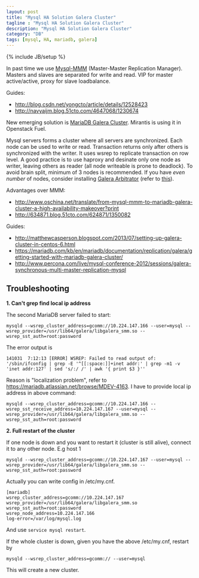 ```yaml
---
layout: post
title: "Mysql HA Solution Galera Cluster"
tagline : "Mysql HA Solution Galera Cluster"
description: "Mysql HA Solution Galera Cluster"
category: "DB"
tags: [mysql, HA, mariadb, galera]
---
```

{% include JB/setup %}

In past time we use [Mysql-MMM](http://mysql-mmm.org/mysql-mmm.html) (Master-Master Replication Manager). Masters and slaves are separated for write and read. VIP for master active/active, proxy for slave loadbalance.

Guides: 
  
  * <http://blog.csdn.net/yongcto/article/details/12528423>
  * <http://navyaijm.blog.51cto.com/4647068/1230674>

New emerging solution is [MariaDB Galera Cluster](https://mariadb.com/kb/en/mariadb/documentation/replication/galera/what-is-mariadb-galera-cluster/). Mirantis is using it in Openstack Fuel. 

Mysql servers forms a cluster where all servers are synchronized. Each node can be used to write or read. Transaction returns only after others is synchronized with the writer. It uses wsrep to replicate transaction on row level. A good practice is to use haproxy and desinate only one node as writer, leaving others as reader (all node writeable is prone to deadlock). To avoid brain split, minimum of 3 nodes is recommended. If you have *even number* of nodes, consider installing [Galera Arbitrator](http://galeracluster.com/documentation-webpages/arbitrator.html) (refer to [this](http://nouvellesidees.info/blog/mysql-cluster-with-galera/)).

Advantages over MMM:
  
  * <http://www.oschina.net/translate/from-mysql-mmm-to-mariadb-galera-cluster-a-high-availability-makeover?print>
  * <http://634871.blog.51cto.com/624871/1350082>

Guides: 

  * <http://matthewcasperson.blogspot.com/2013/07/setting-up-galera-cluster-in-centos-6.html>
  * <https://mariadb.com/kb/en/mariadb/documentation/replication/galera/getting-started-with-mariadb-galera-cluster/>
  * <http://www.percona.com/live/mysql-conference-2012/sessions/galera-synchronous-multi-master-replication-mysql>

## Troubleshooting

__1. Can't grep find local ip address__

The second MariaDB server failed to start:

```
mysqld --wsrep_cluster_address=gcomm://10.224.147.166 --user=mysql --wsrep_provider=/usr/lib64/galera/libgalera_smm.so --wsrep_sst_auth=root:password
```

The error output is

```
141031  7:12:13 [ERROR] WSREP: Failed to read output of: '/sbin/ifconfig | grep -E '^[[:space:]]+inet addr:' | grep -m1 -v 'inet addr:127' | sed 's/:/ /' | awk '{ print $3 }''
```

Reason is "localization problem", refer to <https://mariadb.atlassian.net/browse/MDEV-4163>. I have to provide local ip address in above command:

```
mysqld --wsrep_cluster_address=gcomm://10.224.147.166 --wsrep_sst_receive_address=10.224.147.167 --user=mysql --wsrep_provider=/usr/lib64/galera/libgalera_smm.so --wsrep_sst_auth=root:password
```

__2. Full restart of the cluster__

If one node is down and you want to restart it (cluster is still alive), connect it to any other node. E.g host 1

```
mysqld --wsrep_cluster_address=gcomm://10.224.147.167 --user=mysql --wsrep_provider=/usr/lib64/galera/libgalera_smm.so --wsrep_sst_auth=root:password
```

Actually you can write config in /etc/my.cnf.

```
[mariadb]
wsrep_cluster_address=gcomm://10.224.147.167
wsrep_provider=/usr/lib64/galera/libgalera_smm.so
wsrep_sst_auth=root:password
wsrep_node_address=10.224.147.166
log-error=/var/log/mysql.log
```

And use `service mysql restart`.

If the whole cluster is down, given you have the above /etc/my.cnf, restart by

```
mysqld --wsrep_cluster_address=gcomm:// --user=mysql
```

This will create a new cluster.
